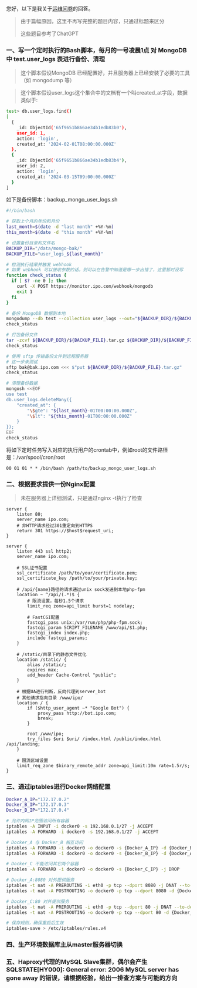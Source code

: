 您好，以下是我关于[运维问卷](https://github.com/housesigma/hr-interview/blob/main/DevOps.md)的回答。
> 由于篇幅原因，这里不再写完整的题目内容，只通过标题来区分
>
> 这些题目参考了ChatGPT

### 一、写一个定时执行的Bash脚本，每月的一号凌晨1点 对 MongoDB 中 test.user_logs 表进行备份、清理
> 这个脚本假设MongoDB 已经配置好，并且服务器上已经安装了必要的工具（如 mongodump 等）

> 这个脚本假设user_logs这个集合中的文档有一个叫created_at字段，数据类似于:
```bash
test> db.user_logs.find()
[
  {
    _id: ObjectId('65f9651b866ae34b1edb83b0'),
    user_id: 1,
    action: 'login',
    created_at: '2024-02-01T08:00:00.000Z'
  },
  {
    _id: ObjectId('65f9651b866ae34b1edb83b4'),
    user_id: 2,
    action: 'login',
    created_at: '2024-03-15T09:00:00.000Z'
  }
]
```
如下是备份脚本：backup_mongo_user_logs.sh
```bash
#!/bin/bash

# 获取上个月的年份和月份
last_month=$(date -d "last month" +%Y-%m)
this_month=$(date -d "this month" +%Y-%m)

# 设置备份目录和文件名
BACKUP_DIR="/data/mongo-bak/"
BACKUP_FILE="user_logs_${last_month}"

# 检测执行结果并触发 webhook
# 如果 webhook 可以接收参数的话，则可以在告警中知道是哪一步出错了，这里暂时没写
function check_status {
  if [ $? -ne 0 ]; then
    curl -X POST https://monitor.ipo.com/webhook/mongodb
    exit 1
  fi
}

# 备份 MongoDB 数据到本地
mongodump --db test --collection user_logs --out="${BACKUP_DIR}/${BACKUP_FILE}" --query "{ \"created_at\": { \"\$gte\": \"${last_month}-01T00:00:00.000Z\", \"\$lt\": \"${this_month}-01T00:00:00.000Z\" } }"
check_status

# 打包备份文件
tar -zcvf ${BACKUP_DIR}/${BACKUP_FILE}.tar.gz ${BACKUP_DIR}/${BACKUP_FILE}
check_status

# 使用 sftp 传输备份文件到远程服务器
# 这一步未测试
sftp bak@bak.ipo.com <<< $"put ${BACKUP_DIR}/${BACKUP_FILE}.tar.gz"
check_status

# 清理备份数据
mongosh <<EOF
use test
db.user_logs.deleteMany({
    "created_at": {
        "\$gte": "${last_month}-01T00:00:00.000Z",
        "\$lt": "${this_month}-01T00:00:00.000Z"
    }
});
EOF
check_status
```
将如下定时任务写入对应的执行用户的crontab中，例如root的文件路径是：/var/spool/cron/root
```
00 01 01 * * /bin/bash /path/to/backup_mongo_user_logs.sh
```

### 二、根据要求提供一份Nginx配置
> 未在服务器上详细测试，只是通过nginx -t执行了检查
```nginx
server {
    listen 80;
    server_name ipo.com;
    # 非HTTP请求经过301重定向到HTTPS
    return 301 https://$host$request_uri;
}

server {
    listen 443 ssl http2;
    server_name ipo.com;

    # SSL证书配置
    ssl_certificate /path/to/your/certificate.pem;
    ssl_certificate_key /path/to/your/private.key;

    # /api/{name}路径的请求通过unix sock发送到本地php-fpm
    location ~ ^/api/(.*)$ {
        # 限流设置，每秒1.5个请求
        limit_req zone=api_limit burst=1 nodelay;

        # FastCGI配置
        fastcgi_pass unix:/var/run/php/php-fpm.sock;
        fastcgi_param SCRIPT_FILENAME /www/api/$1.php;
        fastcgi_index index.php;
        include fastcgi_params;
    }

    # /static/目录下的静态文件优化
    location /static/ {
        alias /static/;
        expires max;
        add_header Cache-Control "public";
    }

    # 根据UA进行判断，反向代理到server_bot
    # 其他请求指向目录 /www/ipo/
    location / {
        if ($http_user_agent ~* "Google Bot") {
            proxy_pass http://bot.ipo.com;
            break;
        }

        root /www/ipo;
        try_files $uri $uri/ /index.html /public/index.html /api/landing;
    }

    # 限流区域设置
    limit_req_zone $binary_remote_addr zone=api_limit:10m rate=1.5r/s;
}
```
### 三、通过iptables进行Docker网络配置
```bash
Docker_A_IP="172.17.0.2"
Docker_B_IP="172.17.0.3"
Docker_B_IP="172.17.0.4"

# 允许内网IP范围访问所有容器
iptables -A INPUT -i docker0 -s 192.168.0.1/27 -j ACCEPT
iptables -A FORWARD -i docker0 -s 192.168.0.1/27 -j ACCEPT

# Docker_A 与 Docker_B 相互访问
iptables -A FORWARD -i docker0 -o docker0 -s {Docker_A_IP} -d {Docker_B_IP} -j ACCEPT
iptables -A FORWARD -i docker0 -o docker0 -s {Docker_B_IP} -d {Docker_A_IP} -j ACCEPT

# Docker_C 不能访问其它两个容器
iptables -A FORWARD -i docker0 -o docker0 -s {Docker_C_IP} -j DROP

# Docker_A:8080 对外提供服务
iptables -t nat -A PREROUTING -i eth0 -p tcp --dport 8080 -j DNAT --to-destination {Docker_A_IP}:8080
iptables -t nat -A POSTROUTING -o docker0 -p tcp --dport 8080 -d {Docker_A_IP} -j SNAT --to-source {Docker_A_IP}

# Docker_C:80 对外提供服务
iptables -t nat -A PREROUTING -i eth0 -p tcp --dport 80 -j DNAT --to-destination {Docker_C_IP}:80
iptables -t nat -A POSTROUTING -o docker0 -p tcp --dport 80 -d {Docker_C_IP} -j SNAT --to-source {Docker_C_IP}

# 保存规则，确保重启后生效
iptables-save > /etc/iptables/rules.v4
```

### 四、生产环境数据库主从master服务器切换

### 五、Haproxy代理的MySQL Slave集群，偶尔会产生 SQLSTATE[HY000]: General error: 2006 MySQL server has gone away 的错误，请根据经验，给出一排查方案与可能的方向
